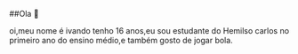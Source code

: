 ##Ola 👋

oi,meu nome é ivando tenho 16 anos,eu sou estudante do Hemilso carlos no primeiro ano do ensino médio,e também gosto de jogar bola.
